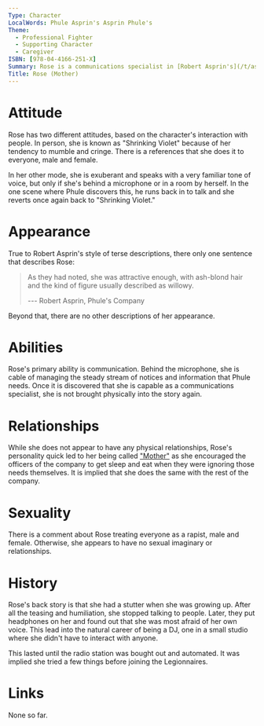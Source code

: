 ```yaml
---
Type: Character
LocalWords: Phule Asprin's Asprin Phule's
Theme:
  - Professional Fighter
  - Supporting Character
  - Caregiver
ISBN: [978-04-4166-251-X]
Summary: Rose is a communications specialist in [Robert Asprin's](/t/asprin-robert/)'s series starting with [Phule's Company](/s/isbn/978-04-4166-251-X/). She is cheerful and friendly, but only on the microphone, otherwise she is crippling shy.
Title: Rose (Mother)
---
```


# Attitude

Rose has two different attitudes, based on the character's interaction with people. In person, she is known as "Shrinking Violet" because of her tendency to mumble and cringe. There is a references that she does it to everyone, male and female.

In her other mode, she is exuberant and speaks with a very familiar tone of voice, but only if she's behind a microphone or in a room by herself. In the one scene where Phule discovers this, he runs back in to talk and she reverts once again back to "Shrinking Violet."

# Appearance

True to Robert Asprin's style of terse descriptions, there only one sentence that describes Rose:

> As they had noted, she was attractive enough, with ash-blond hair and the kind of figure usually described as willowy.
>
> --- Robert Asprin, Phule's Company

Beyond that, there are no other descriptions of her appearance.

# Abilities

Rose's primary ability is communication. Behind the microphone, she is cable of managing the steady stream of notices and information that Phule needs. Once it is discovered that she is capable as a communications specialist, she is not brought physically into the story again.

# Relationships

While she does not appear to have any physical relationships, Rose's personality quick led to her being called ["Mother"](/t/caregiver/) as she encouraged the officers of the company to get sleep and eat when they were ignoring those needs themselves. It is implied that she does the same with the rest of the company.

# Sexuality

There is a comment about Rose treating everyone as a rapist, male and female. Otherwise, she appears to have no sexual imaginary or relationships.

# History

Rose's back story is that she had a stutter when she was growing up. After all the teasing and humiliation, she stopped talking to people. Later, they put headphones on her and found out that she was most afraid of her own voice. This lead into the natural career of being a DJ, one in a small studio where she didn't have to interact with anyone.

This lasted until the radio station was bought out and automated. It was implied she tried a few things before joining the Legionnaires.

# Links

None so far.
